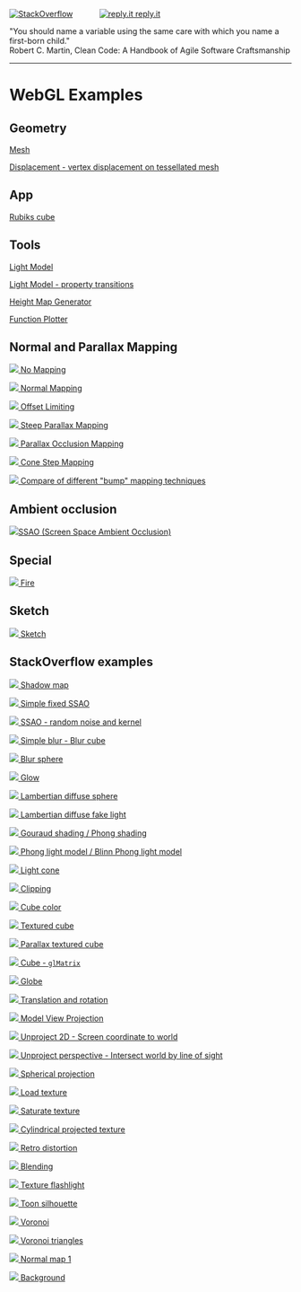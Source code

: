 [![StackOverflow](https://stackexchange.com/users/flair/7322082.png)](https://stackoverflow.com/users/5577765/rabbid76?tab=profile) &nbsp;&nbsp;&nbsp;&nbsp;&nbsp;&nbsp;&nbsp;&nbsp;&nbsp;&nbsp; [![reply.it](resource/logo/Repl_it_logo_80.png) reply.it](https://repl.it/repls/folder/PyGame%20Examples)

"You should name a variable using the same care with which you name a first-born child."  
Robert C. Martin, Clean Code: A Handbook of Agile Software Craftsmanship

---

# WebGL Examples

## Geometry

[Mesh](https://rabbid76.github.io/graphics-snippets/html/basic/mesh.html)

[Displacement - vertex displacement on tessellated mesh](https://rabbid76.github.io/graphics-snippets/html/basic/displacement.html)

## App

[Rubiks cube](https://rabbid76.github.io/graphics-snippets/html/app/rubiks_cube.html)

## Tools

[Light Model](https://rabbid76.github.io/graphics-snippets/html/tools/light_model_view.html)

[Light Model - property transitions](https://rabbid76.github.io/graphics-snippets/html/tools/light_model_transition.html)

[Height Map Generator](https://rabbid76.github.io/graphics-snippets/html/tools/height_map_generator.html)

[Function Plotter](https://rabbid76.github.io/graphics-snippets/html/tools/function_plotter.html)

## Normal and Parallax Mapping

[![](../documentation/image/parallax_mapping/parallax_001_no_parallax_mapping_1.png) No Mapping](https://rabbid76.github.io/graphics-snippets/html/technique/parallax_001_no_parallax_mapping.html)

[![](../documentation/image/parallax_mapping/parallax_002_normal_mapping_1.png) Normal Mapping](https://rabbid76.github.io/graphics-snippets/html/technique/parallax_002_normal_mapping.html)

[![](../documentation/image/parallax_mapping/parallax_003_offset_limiting_1.png) Offset Limiting](https://rabbid76.github.io/graphics-snippets/html/technique/parallax_003_offset_limiting.html)

[![](../documentation/image/parallax_mapping/parallax_004_parallax_occlusion_mapping_derivative_tbn_1.png) Steep Parallax Mapping](https://rabbid76.github.io/graphics-snippets/html/technique/parallax_004_parallax_occlusion_mapping_derivative_tbn.html)

[![](../documentation/image/parallax_mapping/parallax_005_parallax_relief_mapping_derivative_tbn_1.png) Parallax Occlusion Mapping](https://rabbid76.github.io/graphics-snippets/html/technique/parallax_005_parallax_relief_mapping_derivative_tbn.html)

[![](../documentation/image/parallax_mapping/parallax_006_cone_step_mapping_derivative_tbn_1.png) Cone Step Mapping](https://rabbid76.github.io/graphics-snippets/html/technique/parallax_006_cone_step_mapping_derivative_tbn.html)

[![](../documentation/image/parallax_mapping/parallax_006_cone_step_mapping_derivative_tbn_2.png) Compare of different "bump" mapping techniques](https://rabbid76.github.io/graphics-snippets/html/technique/parallax_mapping.html)

## Ambient occlusion

[![](../html/technique/image/ssao.png)SSAO (Screen Space Ambient Occlusion)](https://rabbid76.github.io/graphics-snippets/html/technique/ssao.html)

## Special

[![](../html/effect/image/fire.png) Fire](https://rabbid76.github.io/graphics-snippets/html/effect/fire.html)

## Sketch

[![](../html/sketch/image/sketch_texture_pen.png) Sketch](https://rabbid76.github.io/graphics-snippets/html/sketch/sketch_texture_pen.html)

## StackOverflow examples

[![](../html/stackoverflow/image/shadow_map.png) Shadow map](https://rabbid76.github.io/graphics-snippets/html/stackoverflow/shadow_map.html)

[![](../html/stackoverflow/image/ssao_simple_b.png) Simple fixed SSAO](https://rabbid76.github.io/graphics-snippets/html/stackoverflow/ssao_simple_b.html)

[![](../html/stackoverflow/image/ssao_simple.png) SSAO - random noise and kernel](https://rabbid76.github.io/graphics-snippets/html/stackoverflow/ssao_simple.html)

[![](../html/stackoverflow/image/blur_cube_color.png) Simple blur - Blur cube](https://rabbid76.github.io/graphics-snippets/html/stackoverflow/blur_cube_color.html)

[![](../html/stackoverflow/image/blur_sphere_texture.png) Blur sphere](https://rabbid76.github.io/graphics-snippets/html/stackoverflow/blur_sphere_texture.html)

[![](../html/stackoverflow/image/glow.png) Glow](https://rabbid76.github.io/graphics-snippets/html/stackoverflow/glow.html)  

[![](../html/stackoverflow/image/lambertian_sphere.png) Lambertian diffuse sphere](https://rabbid76.github.io/graphics-snippets/html/stackoverflow/lambertian_sphere.html)

[![](../html/stackoverflow/image/lambertian_fake.png) Lambertian diffuse fake light](https://rabbid76.github.io/graphics-snippets/html/stackoverflow/lambertian_fake.html)

[![](../html/stackoverflow/image/gouraud_phong.png) Gouraud shading / Phong shading](https://rabbid76.github.io/graphics-snippets/html/stackoverflow/gouraud_phong.html)

[![](../html/stackoverflow/image/phong_blinnphong.png) Phong light model / Blinn Phong light model](https://rabbid76.github.io/graphics-snippets/html/stackoverflow/phong_blinnphong.html)

[![](../html/stackoverflow/image/light_cone.png) Light cone](https://rabbid76.github.io/graphics-snippets/html/stackoverflow/light_cone.html)

[![](../html/stackoverflow/image/clip_cube.png) Clipping](https://rabbid76.github.io/graphics-snippets/html/stackoverflow/clip_cube.html)

[![](../html/stackoverflow/image/cube_color.png) Cube color](https://rabbid76.github.io/graphics-snippets/html/stackoverflow/cube_color.html)

[![](../html/stackoverflow/image/cube_texture.png) Textured cube](https://rabbid76.github.io/graphics-snippets/html/stackoverflow/cube_texture.html)

[![](../html/stackoverflow/image/cube_parallax.png) Parallax textured cube](https://rabbid76.github.io/graphics-snippets/html/stackoverflow/cube_parallax.html)

[![](../html/stackoverflow/image/glMatrix_cube.png) Cube - `glMatrix`](https://rabbid76.github.io/graphics-snippets/html/stackoverflow/glMatrix_cube.html)

[![](../html/stackoverflow/image/sphere_texture.png) Globe](https://rabbid76.github.io/graphics-snippets/html/stackoverflow/sphere_texture.html)

[![](../html/stackoverflow/image/axis_rotation.png) Translation and rotation](https://rabbid76.github.io/graphics-snippets/html/stackoverflow/axis_rotation.html)

[![](../html/stackoverflow/image/model_view_projection.png) Model View Projection](https://rabbid76.github.io/graphics-snippets/html/stackoverflow/model_view_projection.html)

[![](../html/stackoverflow/image/unproject_2d_cursor.png) Unproject 2D - Screen coordinate to world](https://rabbid76.github.io/graphics-snippets/html/stackoverflow/unproject_2d.html)

[![](../html/stackoverflow/image/unproject_perspective_cursor.png) Unproject perspective - Intersect world by line of sight](https://rabbid76.github.io/graphics-snippets/html/stackoverflow/unproject_perspective.html)

[![](../html/stackoverflow/image/spherical_projection.png) Spherical projection](https://rabbid76.github.io/graphics-snippets/html/stackoverflow/spherical_projection.html)

[![](../html/stackoverflow/image/texture_load.png) Load texture](https://rabbid76.github.io/graphics-snippets/html/stackoverflow/texture_load.html)

[![](../html/stackoverflow/image/texture_saturate.png) Saturate texture](https://rabbid76.github.io/graphics-snippets/html/stackoverflow/texture_saturate.html)

[![](../html/stackoverflow/image/texture_cylindrical_projection.png) Cylindrical projected texture](https://rabbid76.github.io/graphics-snippets/html/stackoverflow/texture_cylindrical_projection.html)

[![](../html/stackoverflow/image/retro_distortion.png) Retro distortion](https://rabbid76.github.io/graphics-snippets/html/stackoverflow/retro_distortion.html)

[![](../html/stackoverflow/image/blending.png) Blending](https://rabbid76.github.io/graphics-snippets/html/stackoverflow/blending.html)

[![](../html/stackoverflow/image/texture_flashlight.png) Texture flashlight](https://rabbid76.github.io/graphics-snippets/html/stackoverflow/texture_flashlight.html)

[![](../html/stackoverflow/image/silhouette.png) Toon silhouette](https://rabbid76.github.io/graphics-snippets/html/stackoverflow/silhouette.html)

[![](../html/stackoverflow/image/voronoi.png) Voronoi](https://rabbid76.github.io/graphics-snippets/html/stackoverflow/voronoi.html)

[![](../html/stackoverflow/image/voronoi_triangle.png) Voronoi triangles](https://rabbid76.github.io/graphics-snippets/html/stackoverflow/voronoi_triangle.html)

[![](../html/stackoverflow/image/normalmap1.png) Normal map 1](https://rabbid76.github.io/graphics-snippets/html/stackoverflow/normalmap1.html)

[![](../html/stackoverflow/image/background_cube_poor_webgl.png) Background](https://rabbid76.github.io/graphics-snippets/html/stackoverflow/background_cube_poor_webgl.html)
